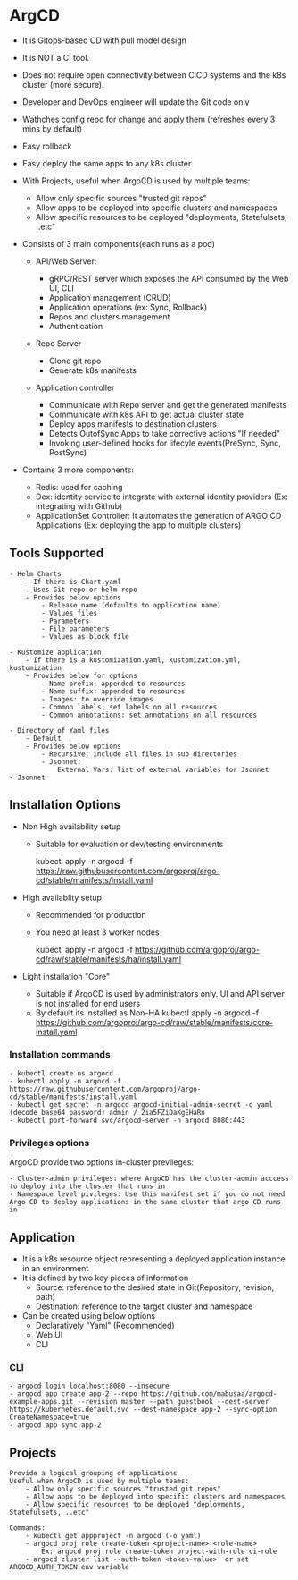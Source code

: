 # ArgCD
- It is  Gitops-based CD with pull model design  
- It is NOT a CI tool.
- Does not require open connectivity between CICD systems and the k8s cluster (more secure). 
- Developer and DevOps engineer will update the Git code only
- Wathches config repo for change and apply them (refreshes every 3 mins by default)
- Easy rollback
- Easy deploy the same apps to any k8s cluster

- With Projects, useful when ArgoCD is used by multiple teams:

    - Allow only specific sources "trusted git repos"
    - Allow apps to be deployed into specific clusters and namespaces
    - Allow specific resources to be deployed "deployments, Statefulsets, ..etc"

- Consists of 3 main components(each runs as a pod)
    - API/Web Server:
        
        - gRPC/REST server which exposes the API consumed by the Web UI, CLI
        - Application management (CRUD)
        - Application operations (ex: Sync, Rollback) 
        - Repos and clusters management
        - Authentication

    - Repo Server
        - Clone git repo
        - Generate k8s manifests

    - Application controller
        - Communicate with Repo server and get the generated manifests
        - Communicate with k8s API to get actual cluster state
        - Deploy apps manifests to destination clusters
        - Detects OutofSync Apps to take corrective actions "If needed"
        - Invoking user-defined hooks for lifecyle events(PreSync, Sync, PostSync)


- Contains 3 more components:
    - Redis: used for caching
    - Dex: identity service to integrate with external identity providers (Ex: integrating with Github)
    - ApplicationSet Controller: It automates the generation of ARGO CD Applications (Ex: deploying the app to multiple clusters)

## Tools Supported
    - Helm Charts
        - If there is Chart.yaml 
        - Uses Git repo or helm repo 
        - Provides below options
            - Release name (defaults to application name)
            - Values files
            - Parameters
            - File parameters
            - Values as block file

    - Kustomize application
        - If there is a kustomization.yaml, kustomization.yml, kustomization
        - Provides below for options
            - Name prefix: appended to resources
            - Name suffix: appended to resources
            - Images: to override images
            - Common labels: set labels on all resources
            - Common annotations: set annotations on all resources

    - Directory of Yaml files
        - Default
        - Provides below options
            - Recursive: include all files in sub directories
            - Jsonnet: 
                External Vars: list of external variables for Jsonnet
    - Jsonnet

## Installation Options
-  Non High availability setup
    - Suitable for evaluation or dev/testing environments

        kubectl apply -n argocd -f https://raw.githubusercontent.com/argoproj/argo-cd/stable/manifests/install.yaml

- High availablity setup
    - Recommended for production
    - You need at least 3 worker nodes
        
        kubectl apply -n argocd -f https://github.com/argoproj/argo-cd/raw/stable/manifests/ha/install.yaml

- Light installation "Core"
    - Suitable if ArgoCD is used by administrators only. UI and API server  is not installed for end users
    - By default its installed as Non-HA
        kubectl apply -n argocd -f https://github.com/argoproj/argo-cd/raw/stable/manifests/core-install.yaml

### Installation commands
    - kubectl create ns argocd
    - kubectl apply -n argocd -f https://raw.githubusercontent.com/argoproj/argo-cd/stable/manifests/install.yaml
    - kubectl get secret -n argocd argocd-initial-admin-secret -o yaml (decode base64 password) admin / 2ia5FZiDaKgEHaRn
    - kubectl port-forward svc/argocd-server -n argocd 8080:443

### Privileges options
ArgoCD provide two options in-cluster previleges:

    - Cluster-admin privileges: where ArgoCD has the cluster-admin acccess to deploy into the cluster that runs in
    - Namespace level pivileges: Use this manifest set if you do not need Argo CD to deploy applications in the same cluster that argo CD runs in
    
## Application
- It is a k8s resource object representing a deployed application instance in an environment
- It is defined by two key pieces of information
    - Source: reference to the desired state in Git(Repository, revision, path)
    - Destination: reference to the target cluster and namespace
- Can be created using below options
    - Declaratively "Yaml" (Recommended)
    - Web UI
    - CLI

### CLI
    - argocd login localhost:8080 --insecure
    - argocd app create app-2 --repo https://github.com/mabusaa/argocd-example-apps.git --revision master --path guestbook --dest-server https://kubernetes.default.svc --dest-namespace app-2 --sync-option CreateNamespace=true
    - argocd app sync app-2

## Projects
    Provide a logical grouping of applications
    Useful when ArgoCD is used by multiple teams:
        - Allow only specific sources "trusted git repos"
        - Allow apps to be deployed into specific clusters and namespaces
        - Allow specific resources to be deployed "deployments, Statefulsets, ..etc"

    Commands:
        - kubectl get appproject -n argocd (-o yaml)
        - argocd proj role create-token <project-name> <role-name>
            Ex: argocd proj role create-token project-with-role ci-role
        - argocd cluster list --auth-token <token-value>  or set ARGOCD_AUTH_TOKEN env variable